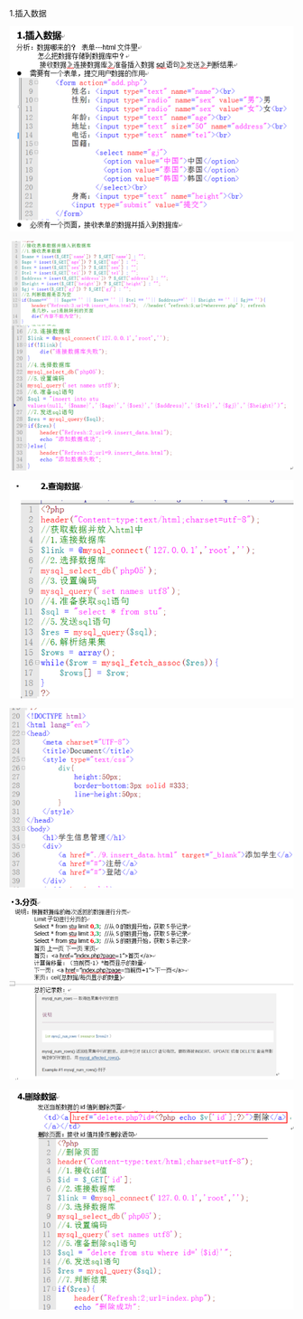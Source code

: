 1.插入数据

![](img/Language/PHP/data/29228859.png)

  


![](img/Language/PHP/data/29239968.png)

![](img/Language/PHP/data/29263656.png)

![](img/Language/PHP/data/29277484.png)

![](img/Language/PHP/data/29294546.png)

![](img/Language/PHP/data/29312109.png)

